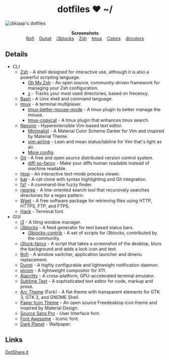 <h1 align="center">dotfiles ❤ ~/</h1>

![dikiaap's dotfiles](https://files.dikiaap.id/img/dotfiles/i3.png)

<p align="center">
    <b>Screenshots</b><br>
    <a href="https://files.dikiaap.id/img/dotfiles/rofi.png">Rofi</a>&nbsp;&nbsp;&nbsp;
    <a href="https://files.dikiaap.id/img/dotfiles/dunst.png">Dunst</a>&nbsp;&nbsp;&nbsp;
    <a href="https://files.dikiaap.id/img/dotfiles/i3blocks.png">i3blocks</a>&nbsp;&nbsp;&nbsp;
    <a href="https://files.dikiaap.id/img/dotfiles/zsh.png">Zsh</a>&nbsp;&nbsp;&nbsp;
    <a href="https://files.dikiaap.id/img/dotfiles/tmux.png">tmux</a>&nbsp;&nbsp;&nbsp;
    <a href="https://files.dikiaap.id/img/dotfiles/colors.png">Colors</a>&nbsp;&nbsp;&nbsp;
    <a href="https://files.dikiaap.id/img/dotfiles/dircolors.png">dircolors</a>
</p>


## Details

- CLI
    - [Zsh](https://github.com/zsh-users/zsh) - A shell designed for interactive use, although it is also a powerful scripting language.
        - [Oh My Zsh](https://github.com/ohmyzsh/ohmyzsh) - An open source, community-driven framework for managing your Zsh configuration.
        - [z](https://github.com/rupa/z) - Tracks your most used directories, based on frecency.
    - [Bash](https://git.savannah.gnu.org/cgit/bash.git) - A Unix shell and command language.
    - [tmux](https://github.com/tmux/tmux) - A terminal multiplexer.
        - [tmux-better-mouse-mode](https://github.com/NHDaly/tmux-better-mouse-mode) - A tmux plugin to better manage the mouse.
        - [tmux-copycat](https://github.com/tmux-plugins/tmux-copycat) - A tmux plugin that enhances tmux search.
    - [Neovim](https://github.com/neovim/neovim) - Hyperextensible Vim-based text editor.
        - [Minimalist](https://github.com/dikiaap/minimalist) - A Material Color Scheme Darker for Vim and inspired by Material Theme.
        - [vim-airline](https://github.com/vim-airline/vim-airline) - Lean and mean status/tabline for Vim that's light as air.
        - [More config](https://github.com/dikiaap/dotfiles/blob/master/init.vim).
    - [Git](https://github.com/git/git) - A free and open source distributed version control system.
        - [diff-so-fancy](https://github.com/so-fancy/diff-so-fancy) - Make your diffs human readable instead of machine readable.
    - [htop](https://github.com/hishamhm/htop) - An interactive text-mode process viewer.
    - [bat](https://github.com/sharkdp/bat) - A cat clone with syntax highlighting and Git integration.
    - [fzf](https://github.com/junegunn/fzf) - A command-line fuzzy finder.
    - [ripgrep](https://github.com/BurntSushi/ripgrep) - A line-oriented search tool that recursively searches directories for a regex pattern.
    - [Wget](https://git.savannah.gnu.org/cgit/wget.git) - A free software package for retrieving files using HTTP, HTTPS, FTP, and FTPS.
    - [Hack](https://github.com/source-foundry/Hack) - Terminal font.
- GUI
    - [i3](https://github.com/i3/i3) - A tiling window manager.
    - [i3blocks](https://github.com/vivien/i3blocks) - A feed generator for text based status bars.
        - [i3blocks-contrib](https://github.com/vivien/i3blocks-contrib) - A set of scripts for i3blocks, contributed by the community.
    - [i3lock-fancy](https://github.com/meskarune/i3lock-fancy) - A script that takes a screenshot of the desktop, blurs the background and adds a lock icon and text.
    - [Rofi](https://github.com/davatorium/rofi) - A window switcher, application launcher and dmenu replacement.
    - [Dunst](https://github.com/dunst-project/dunst) - A highly configurable and lightweight notification daemon.
    - [picom](https://github.com/yshui/picom) - A lightweight compositor for X11.
    - [Alacritty](https://github.com/jwilm/alacritty) - A cross-platform, GPU-accelerated terminal emulator.
    - [Sublime Text](https://www.sublimetext.com) - A sophisticated text editor for code, markup and prose.
    - [Arc Theme](https://github.com/arc-design/arc-theme) (Fork) - A flat theme with transparent elements for GTK 3, GTK 2, and GNOME Shell.
    - [Paper Icon Theme](https://github.com/snwh/paper-icon-theme) - An open source Freedesktop icon theme and inspired by Material Design.
    - [Source Sans Pro](https://github.com/adobe-fonts/source-sans-pro) - User Interface font.
    - [Font Awesome](https://github.com/FortAwesome/Font-Awesome) - Iconic font.
    - [Dark Planet](https://www.pling.com/p/1163924/) - Wallpaper.


## Links

[DotShare.it](http://dotshare.it/~dikiaap/)

